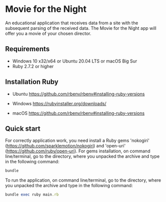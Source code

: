 # Movie for the Night

An educational application that receives data from a site with the subsequent parsing of the received data.
The Movie for the Night app will offer you a movie of your chosen director.

## Requirements

* Windows 10 x32/x64 or Ubuntu 20.04 LTS or macOS Big Sur
* Ruby 2.7.2  or higher

## Installation Ruby

* Ubuntu
<https://github.com/rbenv/rbenv#installing-ruby-versions>

* Windows
<https://rubyinstaller.org/downloads/>

* macOS
<https://github.com/rbenv/rbenv#installing-ruby-versions>

## Quick start

For correctly application work, you need install a Ruby gems 'nokogiri' (<https://github.com/sparklemotion/nokogiri>)
and 'open-uri' (<https://github.com/ruby/open-uri>).
For gems installation, on command line/terminal, go to the directory, where you unpacked the archive and type in the
following command:

```ruby
bundle
```

To run the application, on command line/terminal, go to the directory, where you unpacked the archive and type in the
following command:

```ruby
bundle exec ruby main.rb
```
